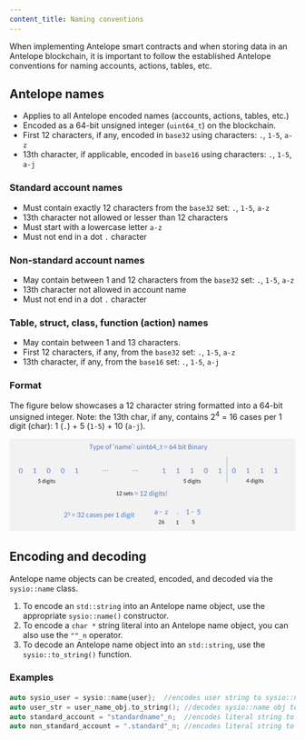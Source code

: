 ```yaml
---
content_title: Naming conventions
---
```


When implementing Antelope smart contracts and when storing data in an Antelope blockchain, it is important to follow the established Antelope conventions for naming accounts, actions, tables, etc.

## Antelope names

*  Applies to all Antelope encoded names (accounts, actions, tables, etc.)
*  Encoded as a 64-bit unsigned integer (`uint64_t`) on the blockchain.
*  First 12 characters, if any, encoded in `base32` using characters: `.`, `1-5`, `a-z`
*  13th character, if applicable, encoded in `base16` using characters: `.`, `1-5`, `a-j`

### Standard account names

*  Must contain exactly 12 characters from the `base32` set: `.`, `1-5`, `a-z`
*  13th character not allowed or lesser than 12 characters
*  Must start with a lowercase letter `a-z`
*  Must not end in a dot `.` character

### Non-standard account names

*  May contain between 1 and 12 characters from the `base32` set: `.`, `1-5`, `a-z`
*  13th character not allowed in account name
*  Must not end in a dot `.` character

### Table, struct, class, function (action) names

*  May contain between 1 and 13 characters.
*  First 12 characters, if any, from the `base32` set: `.`, `1-5`, `a-z`
*  13th character, if any, from the `base16` set: `.`, `1-5`, `a-j`

### Format

The figure below showcases a 12 character string formatted into a 64-bit unsigned integer. Note: the 13th char, if any, contains 2<sup>4</sup> = 16 cases per 1 digit (char): 1 (`.`) + 5 (`1-5`) + 10 (`a-j`).

![](naming-conventions-format.png "Antelope name format")

## Encoding and decoding

Antelope name objects can be created, encoded, and decoded via the `sysio::name` class.

1. To encode an `std::string` into an Antelope name object, use the appropriate `sysio::name()` constructor.
2. To encode a `char *` string literal into an Antelope name object, you can also use the `""_n` operator.
3. To decode an Antelope name object into an `std::string`, use the `sysio::to_string()` function.

### Examples

```cpp
auto sysio_user = sysio::name{user};  //encodes user string to sysio::name object
auto user_str = user_name_obj.to_string(); //decodes sysio::name obj to string
auto standard_account = "standardname"_n;  //encodes literal string to sysio::name
auto non_standard_account = ".standard"_n; //encodes literal string to sysio::name
```
